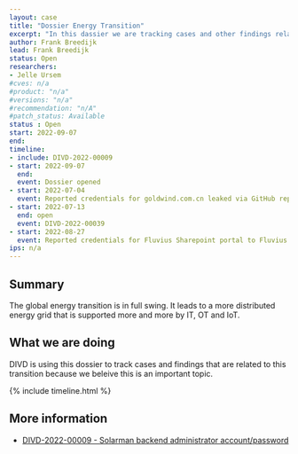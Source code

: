 ```yaml
---
layout: case
title: "Dossier Energy Transition"
excerpt: "In this dassier we are tracking cases and other findings related to the global energy transition"
author: Frank Breedijk
lead: Frank Breedijk
status: Open
researchers:
- Jelle Ursem
#cves: n/a
#product: "n/a"
#versions: "n/a"
#recommendation: "n/A"
#patch_status: Available
status : Open
start: 2022-09-07
end: 
timeline:
- include: DIVD-2022-00009
- start: 2022-09-07
  end:
  event: Dossier opened
- start: 2022-07-04
  event: Reported credentials for goldwind.com.cn leaked via GitHub reported to CN Cert. Passwords have been changed.
- start: 2022-07-13
  end: open
  event: DIVD-2022-00039
- start: 2022-08-27
  event: Reported credentials for Fluvius Sharepoint portal to Fluvius. Credentials where quickly invalidated and repo has removed.
ips: n/a
---
```


## Summary

The global energy transition is in full swing. It leads to a more distributed energy grid that is supported more and more by IT, OT and IoT.


## What we are doing

DIVD is using this dossier to track cases and findings that are related to this transition because we beleive this is an important topic.

{% include timeline.html %}

## More information
* [DIVD-2022-00009 - Solarman backend administrator account/password](/DIVD-2022-00009/)